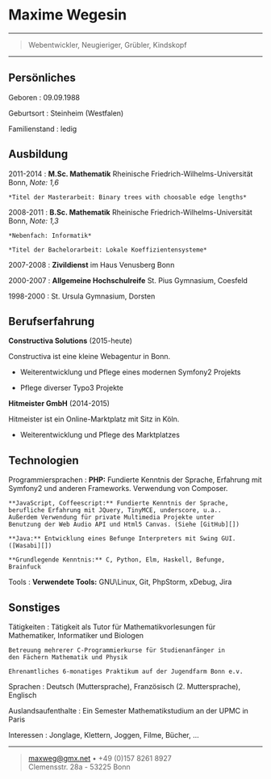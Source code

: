 Maxime Wegesin
==============

----

>  Webentwickler, Neugieriger, Grübler, Kindskopf

----

Persönliches
------------

Geboren
:   09.09.1988

Geburtsort
:   Steinheim (Westfalen)

Familienstand
:   ledig

Ausbildung
----------

2011-2014
:   **M.Sc. Mathematik** Rheinische Friedrich-Wilhelms-Universität Bonn, *Note: 1,6*

    *Titel der Masterarbeit: Binary trees with choosable edge lengths*

2008-2011
:   **B.Sc. Mathematik** Rheinische Friedrich-Wilhelms-Universität Bonn, *Note: 1,3*

    *Nebenfach: Informatik*

    *Titel der Bachelorarbeit: Lokale Koeffizientensysteme*

2007-2008
:   **Zivildienst** im Haus Venusberg Bonn

2000-2007
:   **Allgemeine Hochschulreife** St. Pius Gymnasium, Coesfeld

1998-2000
:   St. Ursula Gymnasium, Dorsten

Berufserfahrung
---------------

**Constructiva Solutions** (2015-heute)

Constructiva ist eine kleine Webagentur in Bonn.

* Weiterentwicklung und Pflege eines modernen Symfony2 Projekts

* Pflege diverser Typo3 Projekte


**Hitmeister GmbH** (2014-2015)

Hitmeister ist ein Online-Marktplatz mit Sitz in Köln.

* Weiterentwicklung und Pflege des Marktplatzes


Technologien
------------

Programmiersprachen
:   **PHP:** Fundierte Kenntnis der Sprache, Erfahrung mit Symfony2
    und anderen Frameworks. Verwendung von Composer.

    **JavaScript, Coffeescript:** Fundierte Kenntnis der Sprache,
    berufliche Erfahrung mit JQuery, TinyMCE, underscore, u.a..
    Außerdem Verwendung für private Multimedia Projekte unter
    Benutzung der Web Audio API und Html5 Canvas. (Siehe [GitHub][])

    **Java:** Entwicklung eines Befunge Interpreters mit Swing GUI.
    ([Wasabi][])

    **Grundlegende Kenntnis:** C, Python, Elm, Haskell, Befunge,
    Brainfuck

Tools
:   **Verwendete Tools:** GNU\\Linux, Git, PhpStorm, xDebug, Jira

[GitHub]: https://github.com/LeShrimp
[Wasabi]: https://github.com/LeShrimp/wasabi

Sonstiges
---------

Tätigkeiten
:   Tätigkeit als Tutor für Mathematikvorlesungen für Mathematiker,
    Informatiker und Biologen

    Betreuung mehrerer C-Programmierkurse für Studienanfänger in
    den Fächern Mathematik und Physik

    Ehrenamtliches 6-monatiges Praktikum auf der Jugendfarm Bonn e.v.

Sprachen
:   Deutsch (Muttersprache), Französisch (2. Muttersprache), Englisch

Auslandsaufenthalte
:   Ein Semester Mathematikstudium an der UPMC in Paris

Interessen
:   Jonglage, Klettern, Joggen, Filme, Bücher, ...

----

> <maxweg@gmx.net> • +49 (0)157 8261 8927  
> Clemensstr. 28a - 53225 Bonn
